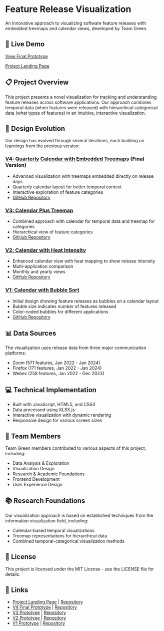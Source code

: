 # Feature Release Visualization

An innovative approach to visualizing software feature releases with embedded treemaps and calendar views, developed by Team Green.

## 🌟 Live Demo

[View Final Prototype](https://treemap.rohan.host/)

[Project Landing Page](https://asn3.rohan.host/)

## 📋 Project Overview

This project presents a novel visualization for tracking and understanding feature releases across software applications. Our approach combines temporal data (when features were released) with hierarchical categorical data (what types of features) in an intuitive, interactive visualization.

## 🚀 Design Evolution

Our design has evolved through several iterations, each building on learnings from the previous version:

### [V4: Quarterly Calendar with Embedded Treemaps](https://treemap.rohan.host/) (Final Version)
- Advanced visualization with treemaps embedded directly on release days
- Quarterly calendar layout for better temporal context
- Interactive exploration of feature categories
- [GitHub Repository](https://github.com/rohzzn/asn3)

### [V3: Calendar Plus Treemap](https://zoom.rohan.host)
- Combined approach with calendar for temporal data and treemap for categories
- Hierarchical view of feature categories
- [GitHub Repository](https://github.com/rohzzn/isse-treemap)

### [V2: Calendar with Heat Intensity](https://greenteam.rohan.host/)
- Enhanced calendar view with heat mapping to show release intensity
- Multi-application comparison
- Monthly and yearly views
- [GitHub Repository](https://github.com/rohzzn/lsse)

### [V1: Calendar with Bubble Sort](http://teamgreen.rohan.host/)
- Initial design showing feature releases as bubbles on a calendar layout
- Bubble size indicates number of features released
- Color-coded bubbles for different applications
- [GitHub Repository](https://github.com/rohzzn/features_visualization)

## 📊 Data Sources

The visualization uses release data from three major communication platforms:
- Zoom (571 features, Jan 2022 - Jan 2024)
- Firefox (171 features, Jan 2022 - Jan 2024)
- Webex (258 features, Jan 2022 - Dec 2023)

## 💻 Technical Implementation

- Built with JavaScript, HTML5, and CSS3
- Data processed using XLSX.js
- Interactive visualization with dynamic rendering
- Responsive design for various screen sizes

## 👥 Team Members

Team Green members contributed to various aspects of this project, including:
- Data Analysis & Exploration
- Visualization Design
- Research & Academic Foundations
- Frontend Development
- User Experience Design

## 📚 Research Foundations

Our visualization approach is based on established techniques from the information visualization field, including:
- Calendar-based temporal visualizations
- Treemap representations for hierarchical data
- Combined temporal-categorical visualization methods

## 📃 License

This project is licensed under the MIT License - see the LICENSE file for details.

## 🔗 Links

- [Project Landing Page](https://asn3.rohan.host/) | [Repository](https://github.com/rohzzn/lsselanding)
- [V4 Final Prototype](https://treemap.rohan.host/) | [Repository](https://github.com/rohzzn/asn3)
- [V3 Prototype](https://zoom.rohan.host) | [Repository](https://github.com/rohzzn/isse-treemap)
- [V2 Prototype](https://greenteam.rohan.host/) | [Repository](https://github.com/rohzzn/lsse)
- [V1 Prototype](http://teamgreen.rohan.host/) | [Repository](https://github.com/rohzzn/features_visualization)
